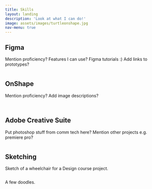 ```yaml
---
title: Skills
layout: landing
description: 'Look at what I can do!'
image: assets/images/turtleonshape.jpg
nav-menu: true
---
```


<!-- Main -->
<div id="main">

<!-- One -->
<section id="one">
	<div class="inner">

<h2>Figma</h2>
<p>Mention proficiency? Features I can use? Figma tutorials :) Add links to prototypes?</p>
<div class="box alt">
	<div class="row 50% uniform">
		<div class="4u"><span class="image fit"><img src="{% link assets/images/iteration1.png %}" alt="" /></span></div>
		<div class="4u"><span class="image fit"><img src="{% link assets/images/iteration2.png %}" alt="" /></span></div>
		<div class="4u$"><span class="image fit"><img src="{% link assets/images/iteration3.png %}" alt="" /></span></div>
		<!-- Break -->
		<div class="4u"><span class="image fit"><img src="{% link assets/images/iteration4.png %}" alt="" /></span></div>
		<div class="4u"><span class="image fit"><img src="{% link assets/images/iteration5.png %}" alt="" /></span></div>
		<div class="4u$"><span class="image fit"><img src="{% link assets/images/iteration6.png %}" alt="" /></span></div>	
	</div>
</div>

		
<h2>OnShape</h2>
<p>Mention proficiency? Add image descriptions?</p>
<span class="image fit"><img src="{% link assets/images/pokeball.png %}" alt="" /></span>
<span class="image fit"><img src="{% link assets/images/other cad.png %}" alt="" /></span>

		
<h2>Adobe Creative Suite</h2>
<p>Put photoshop stuff from comm tech here? Mention other projects e.g. premiere pro?</p>
<div class="box alt">
	<div class="row 50% uniform">
		<div class="4u"><span class="image fit"><img src="{% link assets/images/iteration1.png %}" alt="" /></span></div>
		<div class="4u"><span class="image fit"><img src="{% link assets/images/iteration2.png %}" alt="" /></span></div>
		<div class="4u$"><span class="image fit"><img src="{% link assets/images/iteration3.png %}" alt="" /></span></div>
		<!-- Break -->
		<div class="4u"><span class="image fit"><img src="{% link assets/images/iteration4.png %}" alt="" /></span></div>
		<div class="4u"><span class="image fit"><img src="{% link assets/images/iteration5.png %}" alt="" /></span></div>
		<div class="4u$"><span class="image fit"><img src="{% link assets/images/iteration6.png %}" alt="" /></span></div>	
	</div>
</div>

		
<h2>Sketching</h2>
<p>Sketch of a wheelchair for a Design course project.</p>
<span class="image fit"><img src="{% link assets/images/tsts.png %}" alt="" /></span>
<p>A few doodles.</p>
<span class="image fit"><img src="{% link assets/images/doodles.png %}" alt="" /></span>
